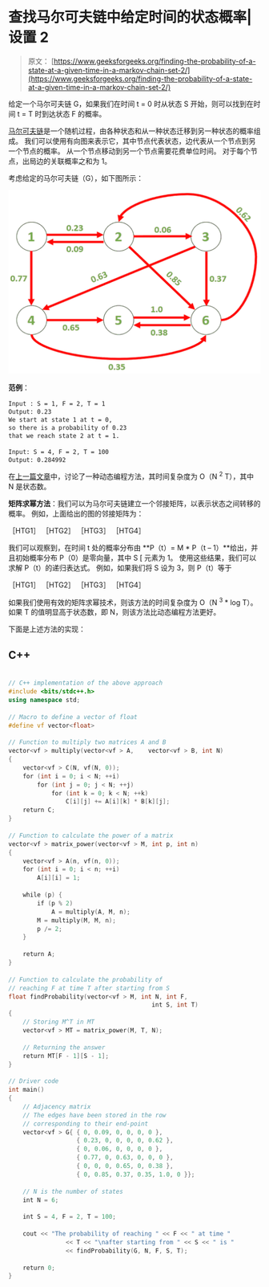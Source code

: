 # 查找马尔可夫链中给定时间的状态概率| 设置 2

> 原文： [https://www.geeksforgeeks.org/finding-the-probability-of-a-state-at-a-given-time-in-a-markov-chain-set-2/](https://www.geeksforgeeks.org/finding-the-probability-of-a-state-at-a-given-time-in-a-markov-chain-set-2/)

给定一个马尔可夫链 G，如果我们在时间 t = 0 时从状态 S 开始，则可以找到在时间 t = T 时到达状态 F 的概率。

[马尔可夫链](https://en.wikipedia.org/wiki/Markov_chain)是一个随机过程，由各种状态和从一种状态迁移到另一种状态的概率组成。 我们可以使用有向图来表示它，其中节点代表状态，边代表从一个节点到另一个节点的概率。 从一个节点移动到另一个节点需要花费单位时间。 对于每个节点，出局边的关联概率之和为 1。

考虑给定的马尔可夫链（G），如下图所示：

![](img/e96f85a5c6fe1fc66a33720d249c3b4b.png)

**范例**：

```
Input : S = 1, F = 2, T = 1
Output: 0.23
We start at state 1 at t = 0, 
so there is a probability of 0.23 
that we reach state 2 at t = 1.

Input: S = 4, F = 2, T = 100
Output: 0.284992

```

在[上一篇文章](https://www.geeksforgeeks.org/find-the-probability-of-a-state-at-a-given-time-in-a-markov-chain-set-1/)中，讨论了一种动态编程方法，其时间复杂度为 O（N <sup>2</sup> T），其中 N 是状态数。

**矩阵求幂方法**：我们可以为马尔可夫链建立一个邻接矩阵，以表示状态之间转移的概率。 例如，上面给出的图的邻接矩阵为：

［HTG1］ ［HTG2］ ［HTG3］ ［HTG4］

我们可以观察到，在时间 t 处的概率分布由 **P（t）= M * P（t – 1）**给出，并且初始概率分布 P（0）是零向量，其中 S [ 元素为 1。 使用这些结果，我们可以求解 P（t）的递归表达式。 例如，如果我们将 S 设为 3，则 P（t）等于

［HTG1］ ［HTG2］ ［HTG3］ ［HTG4］

如果我们使用有效的矩阵求幂技术，则该方法的时间复杂度为 O（N <sup>3</sup> * log T）。 如果 T 的值明显高于状态数，即 N，则该方法比动态编程方法更好。

下面是上述方法的实现：

## C++

```cpp

// C++ implementation of the above approach 
#include <bits/stdc++.h> 
using namespace std; 

// Macro to define a vector of float 
#define vf vector<float> 

// Function to multiply two matrices A and B 
vector<vf > multiply(vector<vf > A,    vector<vf > B, int N) 
{ 
    vector<vf > C(N, vf(N, 0)); 
    for (int i = 0; i < N; ++i) 
        for (int j = 0; j < N; ++j) 
            for (int k = 0; k < N; ++k) 
                C[i][j] += A[i][k] * B[k][j]; 
    return C; 
} 

// Function to calculate the power of a matrix 
vector<vf > matrix_power(vector<vf > M, int p, int n) 
{ 
    vector<vf > A(n, vf(n, 0)); 
    for (int i = 0; i < n; ++i) 
        A[i][i] = 1; 

    while (p) { 
        if (p % 2) 
            A = multiply(A, M, n); 
        M = multiply(M, M, n); 
        p /= 2; 
    } 

    return A; 
} 

// Function to calculate the probability of  
// reaching F at time T after starting from S 
float findProbability(vector<vf > M, int N, int F,  
                                        int S, int T) 
{ 
    // Storing M^T in MT 
    vector<vf > MT = matrix_power(M, T, N); 

    // Returning the answer 
    return MT[F - 1][S - 1]; 
} 

// Driver code 
int main() 
{ 
    // Adjacency matrix 
    // The edges have been stored in the row 
    // corresponding to their end-point 
    vector<vf > G{ { 0, 0.09, 0, 0, 0, 0 }, 
                   { 0.23, 0, 0, 0, 0, 0.62 }, 
                   { 0, 0.06, 0, 0, 0, 0 }, 
                   { 0.77, 0, 0.63, 0, 0, 0 }, 
                   { 0, 0, 0, 0.65, 0, 0.38 }, 
                   { 0, 0.85, 0.37, 0.35, 1.0, 0 }}; 

    // N is the number of states 
    int N = 6; 

    int S = 4, F = 2, T = 100; 

    cout << "The probability of reaching " << F << " at time " 
                << T << "\nafter starting from " << S << " is " 
                << findProbability(G, N, F, S, T); 

    return 0; 
} 

```